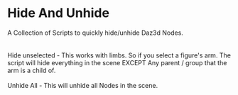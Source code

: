 # Hide And Unhide
A Collection of Scripts to quickly hide/unhide Daz3d Nodes.<br>
<br>
<br>
Hide unselected - This works with limbs. So if you select a figure's arm. The script will hide everything in the scene EXCEPT Any parent / group that the arm is a child of.<br>
<br>
Unhide All - This will unhide all Nodes in the scene.<br>
